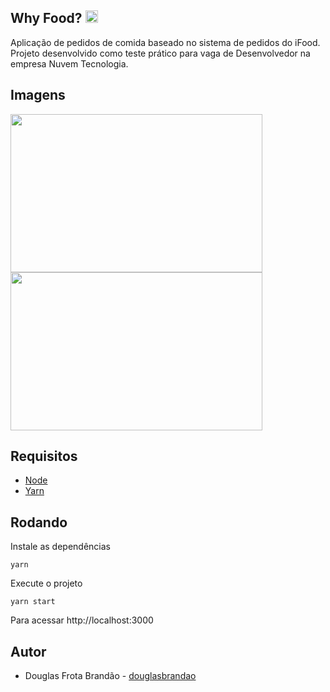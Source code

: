 ## Why Food? <img width="20" height="20" src="https://image.flaticon.com/icons/png/512/129/129155.png">

Aplicação de pedidos de comida baseado no sistema de pedidos do iFood.
Projeto desenvolvido como teste prático para vaga de Desenvolvedor na empresa Nuvem Tecnologia.

## Imagens

<img width="403" height="253" src="https://i.imgur.com/aBJ9ZdQ.png"> <img width="403" height="253" src="https://i.imgur.com/Dekil4P.png">

## Requisitos

* [Node](https://nodejs.org/en/)
* [Yarn](https://classic.yarnpkg.com/en/docs/install)

## Rodando

Instale as dependências

```yarn```

Execute o projeto

```yarn start```

Para acessar http://localhost:3000

## Autor

* Douglas Frota Brandão - [douglasbrandao](http://github.com/douglasbrandao)

